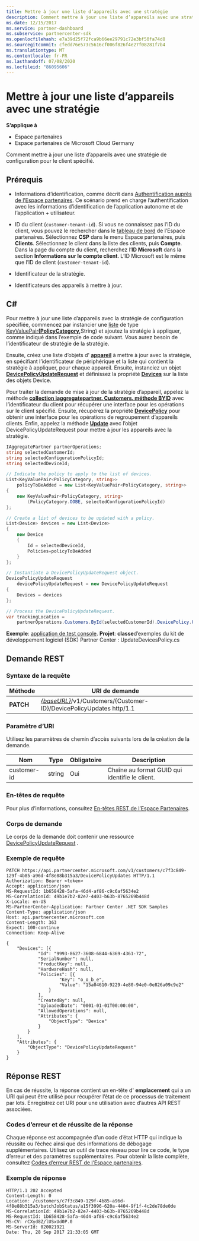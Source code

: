 ```yaml
---
title: Mettre à jour une liste d’appareils avec une stratégie
description: Comment mettre à jour une liste d’appareils avec une stratégie de configuration pour le client spécifié.
ms.date: 12/15/2017
ms.service: partner-dashboard
ms.subservice: partnercenter-sdk
ms.openlocfilehash: e7a39d25f72fca9b66ee29791c72e3bf50fa74d8
ms.sourcegitcommit: cfedd76e573c5616cf006f826f4e27f08281f7b4
ms.translationtype: MT
ms.contentlocale: fr-FR
ms.lasthandoff: 07/08/2020
ms.locfileid: "86095606"
---
```

# <a name="update-a-list-of-devices-with-a-policy"></a>Mettre à jour une liste d’appareils avec une stratégie

**S’applique à**

- Espace partenaires
- Espace partenaires de Microsoft Cloud Germany

Comment mettre à jour une liste d’appareils avec une stratégie de configuration pour le client spécifié.

## <a name="prerequisites"></a>Prérequis

- Informations d’identification, comme décrit dans [Authentification auprès de l’Espace partenaires](partner-center-authentication.md). Ce scénario prend en charge l’authentification avec les informations d’identification de l’application autonome et de l’application + utilisateur.

- ID du client (`customer-tenant-id`). Si vous ne connaissez pas l’ID du client, vous pouvez le rechercher dans le [tableau de bord](https://partner.microsoft.com/dashboard) de l’Espace partenaires. Sélectionnez **CSP** dans le menu Espace partenaires, puis **Clients**. Sélectionnez le client dans la liste des clients, puis **Compte**. Dans la page du compte du client, recherchez l’**ID Microsoft** dans la section **Informations sur le compte client**. L’ID Microsoft est le même que l’ID de client (`customer-tenant-id`).

- Identificateur de la stratégie.

- Identificateurs des appareils à mettre à jour.

## <a name="c"></a>C\#

Pour mettre à jour une liste d’appareils avec la stratégie de configuration spécifiée, commencez par instancier une [liste](https://docs.microsoft.com/dotnet/api/system.collections.generic.list-1) de type [KeyValuePair](https://docs.microsoft.com/dotnet/api/system.collections.generic.keyvaluepair-2)[**(PolicyCategory,**](https://docs.microsoft.com/dotnet/api/microsoft.store.partnercenter.models.devicesdeployment.policycategory)String) et ajoutez la stratégie à appliquer, comme indiqué dans l’exemple de code suivant. Vous aurez besoin de l’identificateur de stratégie de la stratégie.

Ensuite, créez une liste d’objets d' [**appareil**](https://docs.microsoft.com/dotnet/api/microsoft.store.partnercenter.models.devicesdeployment.device) à mettre à jour avec la stratégie, en spécifiant l’identificateur de périphérique et la liste qui contient la stratégie à appliquer, pour chaque appareil. Ensuite, instanciez un objet [**DevicePolicyUpdateRequest**](https://docs.microsoft.com/dotnet/api/microsoft.store.partnercenter.models.devicesdeployment.devicepolicyupdaterequest) et définissez la propriété [**Devices**](https://docs.microsoft.com/dotnet/api/microsoft.store.partnercenter.models.devicesdeployment.devicebatchcreationrequest.devices) sur la liste des objets Device.

Pour traiter la demande de mise à jour de la stratégie d’appareil, appelez la méthode [**collection iaggregatepartner. Customers. méthode BYID**](https://docs.microsoft.com/dotnet/api/microsoft.store.partnercenter.customers.icustomercollection.byid) avec l’identificateur du client pour récupérer une interface pour les opérations sur le client spécifié. Ensuite, récupérez la propriété [**DevicePolicy**](https://docs.microsoft.com/dotnet/api/microsoft.store.partnercenter.customers.icustomer.devicepolicy) pour obtenir une interface pour les opérations de regroupement d’appareils clients. Enfin, appelez la méthode [**Update**](https://docs.microsoft.com/dotnet/api/microsoft.store.partnercenter.devicesdeployment.icustomerdevicecollection.update) avec l’objet DevicePolicyUpdateRequest pour mettre à jour les appareils avec la stratégie.

``` csharp
IAggregatePartner partnerOperations;
string selectedCustomerId;
string selectedConfigurationPolicyId;
string selectedDeviceId;

// Indicate the policy to apply to the list of devices.
List<KeyValuePair<PolicyCategory, string>>
    policyToBeAdded = new List<KeyValuePair<PolicyCategory, string>>
{
    new KeyValuePair<PolicyCategory, string>
        (PolicyCategory.OOBE, selectedConfigurationPolicyId)
};

// Create a list of devices to be updated with a policy.
List<Device> devices = new List<Device>
{
    new Device
    {
        Id = selectedDeviceId,
        Policies=policyToBeAdded
    }
};

// Instantiate a DevicePolicyUpdateRequest object.
DevicePolicyUpdateRequest
    devicePolicyUpdateRequest = new DevicePolicyUpdateRequest
{
    Devices = devices
};

// Process the DevicePolicyUpdateRequest.
var trackingLocation =
    partnerOperations.Customers.ById(selectedCustomerId).DevicePolicy.Update(devicePolicyUpdateRequest);
```

**Exemple**: [application de test console](console-test-app.md). **Projet**: **classe**d’exemples du kit de développement logiciel (SDK) Partner Center : UpdateDevicesPolicy.cs

## <a name="rest-request"></a>Demande REST

### <a name="request-syntax"></a>Syntaxe de la requête

| Méthode    | URI de demande                                                                                         |
|-----------|-----------------------------------------------------------------------------------------------------|
| **PATCH** | [*{baseURL}*](partner-center-rest-urls.md)/v1/Customers/{Customer-ID}/DevicePolicyUpdates http/1.1 |

### <a name="uri-parameter"></a>Paramètre d’URI

Utilisez les paramètres de chemin d’accès suivants lors de la création de la demande.

| Nom        | Type   | Obligatoire | Description                                           |
|-------------|--------|----------|-------------------------------------------------------|
| customer-id | string | Oui      | Chaîne au format GUID qui identifie le client. |

### <a name="request-headers"></a>En-têtes de requête

Pour plus d’informations, consultez [En-têtes REST de l’Espace Partenaires](headers.md).

### <a name="request-body"></a>Corps de demande

Le corps de la demande doit contenir une ressource [DevicePolicyUpdateRequest](device-deployment-resources.md#devicepolicyupdaterequest) .

### <a name="request-example"></a>Exemple de requête

```http
PATCH https://api.partnercenter.microsoft.com/v1/customers/c7f3c849-129f-4b85-a96d-4f8e88b315a3/DevicePolicyUpdates HTTP/1.1
Authorization: Bearer <token>
Accept: application/json
MS-RequestId: 1b658428-5afa-46d4-af86-c9c6af5634e2
MS-CorrelationId: 49b1e7b2-82e7-4403-b63b-8765269b448d
X-Locale: en-US
MS-PartnerCenter-Application: Partner Center .NET SDK Samples
Content-Type: application/json
Host: api.partnercenter.microsoft.com
Content-Length: 363
Expect: 100-continue
Connection: Keep-Alive

{
    "Devices": [{
            "Id": "9993-8627-3608-6844-6369-4361-72",
            "SerialNumber": null,
            "ProductKey": null,
            "HardwareHash": null,
            "Policies": [{
                    "Key": "o_o_b_e",
                    "Value": "15a04610-9229-4e80-94e0-0e826a09c9e2"
                }
            ],
            "CreatedBy": null,
            "UploadedDate": "0001-01-01T00:00:00",
            "AllowedOperations": null,
            "Attributes": {
                "ObjectType": "Device"
            }
        }
    ],
    "Attributes": {
        "ObjectType": "DevicePolicyUpdateRequest"
    }
}
```

## <a name="rest-response"></a>Réponse REST

En cas de réussite, la réponse contient un en-tête d' **emplacement** qui a un URI qui peut être utilisé pour récupérer l’état de ce processus de traitement par lots. Enregistrez cet URI pour une utilisation avec d’autres API REST associées.

### <a name="response-success-and-error-codes"></a>Codes d’erreur et de réussite de la réponse

Chaque réponse est accompagnée d’un code d’état HTTP qui indique la réussite ou l’échec ainsi que des informations de débogage supplémentaires. Utilisez un outil de trace réseau pour lire ce code, le type d’erreur et des paramètres supplémentaires. Pour obtenir la liste complète, consultez [Codes d’erreur REST de l’Espace partenaires](error-codes.md).

### <a name="response-example"></a>Exemple de réponse

```http
HTTP/1.1 202 Accepted
Content-Length: 0
Location: /customers/c7f3c849-129f-4b85-a96d-4f8e88b315a3/batchJobStatus/a15f3996-620a-4404-9f1f-4c2de78de0de
MS-CorrelationId: 49b1e7b2-82e7-4403-b63b-8765269b448d
MS-RequestId: 1b658428-5afa-46d4-af86-c9c6af5634e2
MS-CV: rCXyd8Z/lUSxUd0P.0
MS-ServerId: 020021921
Date: Thu, 28 Sep 2017 21:33:05 GMT
```
